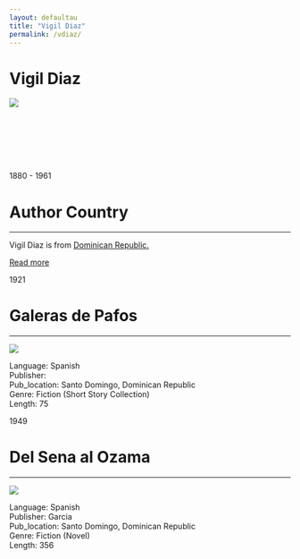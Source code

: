 ```yaml
---
layout: defaultau
title: "Vigil Diaz"
permalink: /vdiaz/
---
```

<!-- partial:index.partial.html -->
<div class="content">
     <h1>Vigil Diaz</h1>
    <div class="quote">
        <div><img src="https://upload.wikimedia.org/wikipedia/commons/a/a9/Vigil_Diaz.jpg" class="logo"></div>
    </div>
    <div class="timeline">
        <div style="padding-bottom:100px;"></div>
        <div class="block">
             <div class="date right"><p class="right"> 1880 - 1961 </p></div>
            <div class="dot"></div>
            <div class="left first">
            <div class="author_country">
                <h1>Author Country</h1><hr>
          <div class="aclocation">  <p>Vigil Diaz is from <a href="{{ site.baseurl }}/9">Dominican Republic.</a></p></div>
              <div class="acreadmore">  <a href="https://en.wikipedia.org/wiki/Otilio_Vigil_D%C3%ADaz" target="_blank">Read more</a></div>
            </div>
            </div>
        <div class="block">
            <div class="date left"><p class="left">1921</p></div>
            <div class="dot"></div>
            <div class="right">
                <h1>Galeras de Pafos</h1><hr>
                <p><img src="https://cdn.vectorstock.com/i/preview-1x/48/06/image-preview-icon-picture-placeholder-vector-31284806.jpg"></p>
                <p>
                Language: Spanish<br/>
                Publisher: <br/>
                Pub_location: Santo Domingo, Dominican Republic<br/>
                Genre: Fiction (Short Story Collection)<br/>
                Length: 75<br/>                   </p>
            </div>
        </div>
       <div class="block">
            <div class="date left"><p class="left">1949</p></div>
            <div class="dot"></div>
            <div class="right">
                <h1>Del Sena al Ozama</h1><hr>
                <p><img src="http://biblioteca.agn.gob.do/cgi-bin/koha/opac-image.pl?thumbnail=1&biblionumber=59675"></p>
                <p>
                Language: Spanish<br/>
                Publisher: Garcia<br/>
                Pub_location: Santo Domingo, Dominican Republic<br/>
                Genre: Fiction (Novel)<br/>
                Length: 356<br/>                   </p>
            </div>
        </div>
